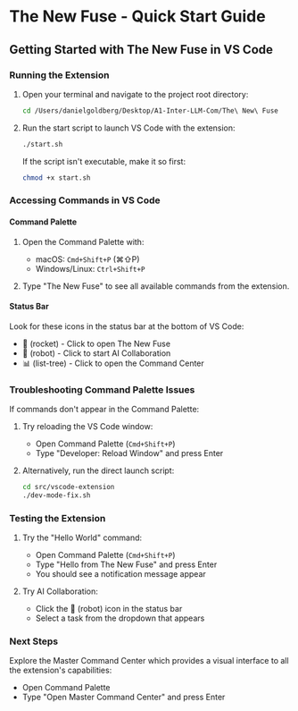 # The New Fuse - Quick Start Guide

## Getting Started with The New Fuse in VS Code

### Running the Extension

1. Open your terminal and navigate to the project root directory:
   ```bash
   cd /Users/danielgoldberg/Desktop/A1-Inter-LLM-Com/The\ New\ Fuse
   ```

2. Run the start script to launch VS Code with the extension:
   ```bash
   ./start.sh
   ```

   If the script isn't executable, make it so first:
   ```bash
   chmod +x start.sh
   ```

### Accessing Commands in VS Code

#### Command Palette

1. Open the Command Palette with:
   - macOS: `Cmd+Shift+P` (⌘⇧P)
   - Windows/Linux: `Ctrl+Shift+P`

2. Type "The New Fuse" to see all available commands from the extension.

#### Status Bar

Look for these icons in the status bar at the bottom of VS Code:
- 🚀 (rocket) - Click to open The New Fuse
- 🤖 (robot) - Click to start AI Collaboration
- 📊 (list-tree) - Click to open the Command Center

### Troubleshooting Command Palette Issues

If commands don't appear in the Command Palette:

1. Try reloading the VS Code window:
   - Open Command Palette (`Cmd+Shift+P`)
   - Type "Developer: Reload Window" and press Enter

2. Alternatively, run the direct launch script:
   ```bash
   cd src/vscode-extension
   ./dev-mode-fix.sh
   ```

### Testing the Extension

1. Try the "Hello World" command:
   - Open Command Palette (`Cmd+Shift+P`)
   - Type "Hello from The New Fuse" and press Enter
   - You should see a notification message appear

2. Try AI Collaboration:
   - Click the 🤖 (robot) icon in the status bar
   - Select a task from the dropdown that appears

### Next Steps

Explore the Master Command Center which provides a visual interface to all the extension's capabilities:
- Open Command Palette
- Type "Open Master Command Center" and press Enter
